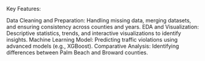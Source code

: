 Key Features:

Data Cleaning and Preparation: Handling missing data, merging datasets, and ensuring consistency across counties and years.
EDA and Visualization: Descriptive statistics, trends, and interactive visualizations to identify insights.
Machine Learning Model: Predicting traffic violations using advanced models (e.g., XGBoost).
Comparative Analysis: Identifying differences between Palm Beach and Broward counties.
